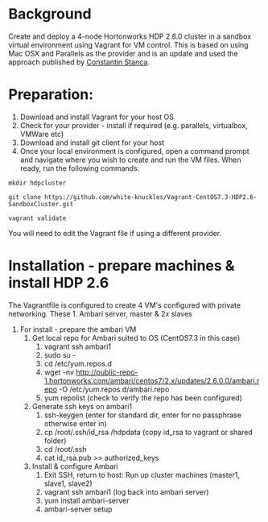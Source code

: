 # Background
Create and deploy a 4-node Hortonworks HDP 2.6.0 cluster in a sandbox virtual environment using Vagrant for VM control. This is based on using Mac OSX and Parallels as the provider and is an update and used the approach published by [Constantin Stanca](https://community.hortonworks.com/users/3486/cstanca.html).
  
# Preparation:
1. Download and install Vagrant for your host OS
1. Check for your provider - install if required (e.g. parallels, virtualbox, VMWare etc)
1. Download and install git client for your host
1. Once your local environment is configured, open a command prompt and navigate where you wish to create and run the VM files. When ready, run the following commands:
```
mkdir hdpcluster

git clone https://github.com/white-knuckles/Vagrant-CentOS7.3-HDP2.6-SandboxCluster.git

vagrant validate
```
You will need to edit the Vagrant file if using a different provider.

# Installation - prepare machines & install HDP 2.6
The Vagrantfile is configured to create 4 VM's configured with private networking. These 
    1. Ambari server, master & 2x slaves
1. For install - prepare the ambari VM
    1. Get local repo for Ambari suited to OS (CentOS7.3 in this case)
        1. vagrant ssh ambari1
        1. sudo su -
        1. cd /etc/yum.repos.d 
        1. wget -nv http://public-repo-1.hortonworks.com/ambari/centos7/2.x/updates/2.6.0.0/ambari.repo -O /etc/yum.repos.d/ambari.repo
        1. yum repolist (check to verify the repo has been configured)
    1. Generate ssh keys on ambari1
        1. ssh-keygen (enter for standard dir, enter for no passphrase otherwise enter in)
        1. cp /root/.ssh/id_rsa /hdpdata (copy id_rsa to vagrant or shared folder)
        1. cd /root/.ssh
        1. cat id_rsa.pub >> authorized_keys
    1. Install & configure Ambari
        1. Exit SSH, return to host: Run up cluster machines (master1, slave1, slave2)
        1. vagrant ssh ambari1 (log back into ambari server)
        1. yum install ambari-server
        1. ambari-server setup
